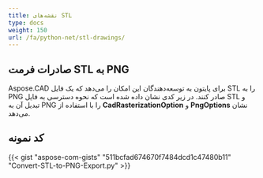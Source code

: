```yaml
---
title: نقشه‌های STL
type: docs
weight: 150
url: /fa/python-net/stl-drawings/
---
```


## **صادرات فرمت STL به PNG**

Aspose.CAD برای پایتون به توسعه‌دهندگان این امکان را می‌دهد که یک فایل STL را به PNG صادر کنند. در زیر کدی نشان داده شده است که نحوه دسترسی به فایل STL و تبدیل آن به PNG را با استفاده از **CadRasterizationOption** و **PngOptions** نشان می‌دهد.

## کد نمونه

{{< gist "aspose-com-gists" "511bcfad674670f7484dcd1c47480b11" "Convert-STL-to-PNG-Export.py" >}}
